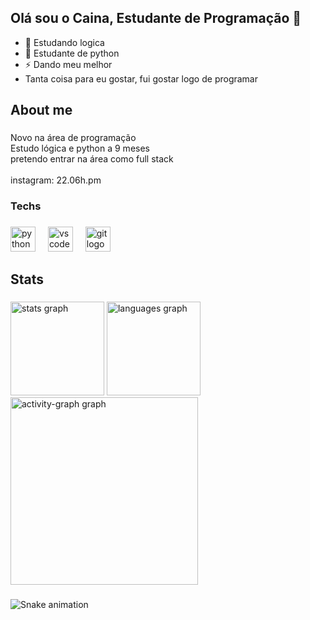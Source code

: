 ## Olá sou o Caina, Estudante de Programação 👋

- 🔭 Estudando logica
- 🌱 Estudante de python
- ⚡ Dando meu melhor
- Tanta coisa para eu gostar, fui gostar logo de programar

<h2 align="left">About me</h2>

###

<p align="left">Novo na área de programação<br>Estudo lógica e python a 9 meses<br>pretendo entrar na área como full stack <br><br>instagram: 22.06h.pm</p>

###

<h3 align="left">Techs</h3>

###

<div align="left">
  <img src="https://cdn.jsdelivr.net/gh/devicons/devicon/icons/python/python-original-wordmark.svg" height="40" alt="python logo"  />
  <img width="12" />
  <img src="https://cdn.jsdelivr.net/gh/devicons/devicon/icons/vscode/vscode-original.svg" height="40" alt="vscode logo"  />
  <img width="12" />
  <img src="https://cdn.jsdelivr.net/gh/devicons/devicon/icons/git/git-original.svg" height="40" alt="git logo"  />
</div>

###

<h2 align="left">Stats</h2>

###

<div align="left">
  <img src="https://github-readme-stats.vercel.app/api?username=caina150909&hide_title=false&hide_rank=false&show_icons=true&include_all_commits=true&count_private=true&disable_animations=false&theme=codeSTACKr&locale=en&hide_border=false&order=1" height="150" alt="stats graph"  />
  <img src="https://github-readme-stats.vercel.app/api/top-langs?username=caina150909&locale=en&hide_title=false&layout=compact&card_width=320&langs_count=5&theme=codeSTACKr&hide_border=false&order=2" height="150" alt="languages graph"  />
  <img src="https://github-readme-activity-graph.vercel.app/graph?username=caina150909&radius=16&theme=arctic&area=true&order=5" height="300" alt="activity-graph graph"  />
</div>

###

<img src="https://raw.githubusercontent.com/caina150909/caina150909/output/snake.svg" alt="Snake animation" />

###
